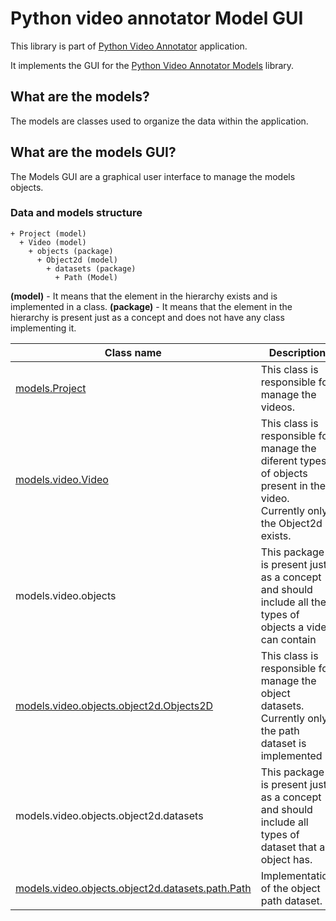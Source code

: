 # Python video annotator Model GUI

This library is part of [Python Video Annotator](http://pythonvideoannotator.readthedocs.io) application.

It implements the GUI for the [Python Video Annotator Models](http://pythonvideoannotator.readthedocs.io) library.

## What are the models?

The models are classes used to organize the data within the application.

## What are the models GUI?

The Models GUI are a graphical user interface to manage the models objects.

### Data and models structure

```
+ Project (model)
  + Video (model)
	+ objects (package)
	  + Object2d (model)
		+ datasets (package)
		  + Path (Model)
```

**(model)** - It means that the element in the hierarchy exists and is implemented in a class.
**(package)** - It means that the element in the hierarchy is present just as a concept and does not have any class implementing it.

| Class name | Description |
|---|---|
|[models.Project](/models/project/)| This class is responsible for manage the videos. |
|[models.video.Video](/models/video/)| This class is responsible for manage the diferent types of objects present in the video. Currently only the Object2d exists. |
|models.video.objects| This package is present just as a concept and should include all the types of objects a video can contain|
|[models.video.objects.object2d.Objects2D](/models/object2d/)| This class is responsible for manage the object datasets. Currently only the path dataset is implemented|
|models.video.objects.object2d.datasets| This package is present just as a concept and should include all types of dataset that an object has.|
|[models.video.objects.object2d.datasets.path.Path](/models/path/)| Implementation of the object path dataset.|